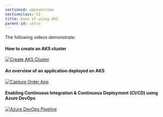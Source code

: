```yaml
---
sectionid: appoverview
sectionclass: h2
title: Ease of using AKS
parent-id: intro
---
```


The following videos demonstrate:

#### How to create an AKS cluster

[![Create AKS Cluster](media/videos/CreateAKSCluster.png)](media/videos/CreateAKSCluster.mp4)

#### An overview of an application deployed on AKS

[![Capture Order App](media/videos/CaptureOrderApp.png)](media/videos/CaptureOrderApp.mp4)

#### Enabling Continuous Integration & Continuous Deployment (CI/CD) using Azure DevOps

[![Azure DevOps Pipeline](media/videos/AzureDevOpsPipeline.png)](media/videos/AzureDevOpsPipeline.mp4)
